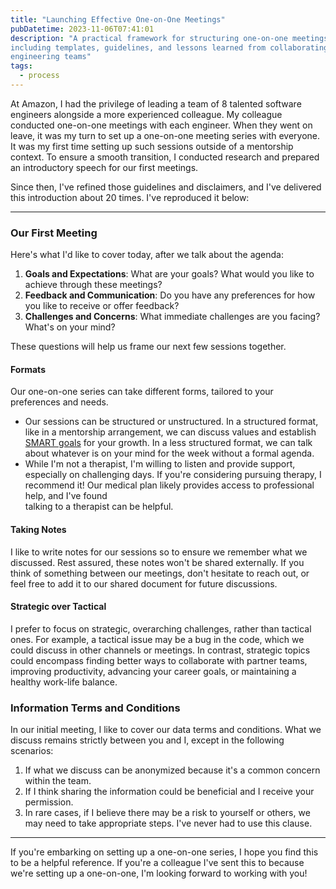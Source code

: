 ```yaml
---
title: "Launching Effective One-on-One Meetings"
pubDatetime: 2023-11-06T07:41:01
description: "A practical framework for structuring one-on-one meetings,
including templates, guidelines, and lessons learned from collaborating with
engineering teams"
tags:
  - process
---
```


At Amazon, I had the privilege of leading a team of 8 talented software engineers
alongside a more experienced colleague. My colleague conducted one-on-one
meetings with each engineer. When they went on leave, it was my turn to
set up a one-on-one meeting series with everyone. It was my first time setting up
such sessions outside of a mentorship context. To ensure a smooth transition,
I conducted research and prepared an introductory speech for our first meetings.

Since then, I've refined those guidelines and disclaimers, and I've delivered
this introduction about 20 times. I've reproduced it below:

---

### Our First Meeting

Here's what I'd like to cover today, after we talk about the agenda:

1. **Goals and Expectations**: What are your goals? What would you like to achieve
   through these meetings?
2. **Feedback and Communication**: Do you have any preferences for how you like
   to receive or offer feedback?
3. **Challenges and Concerns**: What immediate challenges are you facing?
   What's on your mind?

These questions will help us frame our next few sessions together.

#### Formats

Our one-on-one series can take different forms, tailored to your preferences and
needs.

- Our sessions can be structured or unstructured. In a structured format, like
  in a mentorship arrangement, we can discuss values and establish
  [SMART goals](https://www.atlassian.com/blog/productivity/how-to-write-smart-goals)
  for your growth. In a less structured format, we can talk about whatever is on your
  mind for the week without a formal agenda.
- While I'm not a therapist, I'm willing to listen and provide support, especially
  on challenging days. If you're considering pursuing therapy, I recommend it!
  Our medical plan likely provides access to professional help, and I've found  
  talking to a therapist can be helpful.

#### Taking Notes

I like to write notes for our sessions so to ensure we remember what we discussed.
Rest assured, these notes won't be shared externally.
If you think of something between our meetings, don't hesitate to reach out,
or feel free to add it to our shared document for future discussions.

#### Strategic over Tactical

I prefer to focus on strategic, overarching challenges, rather than tactical ones.
For example, a tactical issue may be a bug in the code, which we could discuss
in other channels or meetings. In contrast, strategic topics could encompass
finding better ways to collaborate with partner teams, improving productivity,
advancing your career goals, or maintaining a healthy work-life balance.

### Information Terms and Conditions

In our initial meeting, I like to cover our data terms and conditions.
What we discuss remains strictly between you and I, except in the following scenarios:

1. If what we discuss can be anonymized because it's a common concern within the team.
2. If I think sharing the information could be beneficial and I receive your permission.
3. In rare cases, if I believe there may be a risk to yourself or others, we may need to take
   appropriate steps. I've never had to use this clause.

---

If you're embarking on setting up a one-on-one series, I hope you find this to be a helpful
reference. If you're a colleague I've sent this to because we're setting up a one-on-one,
I'm looking forward to working with you!
